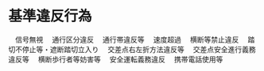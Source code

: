 # 基準違反行為
　信号無視
　通行区分違反
　通行帯違反等
　速度超過
　横断等禁止違反
　踏切不停止等・遮断踏切立入り
　交差点右左折方法違反等
　交差点安全進行義務違反等
　横断歩行者等妨害等
　安全運転義務違反
　携帯電話使用等
